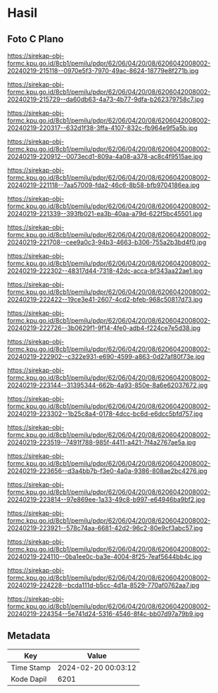 # Hasil

## Foto C Plano

https://sirekap-obj-formc.kpu.go.id/8cb1/pemilu/pdpr/62/06/04/20/08/6206042008002-20240219-215118--0970e5f3-7970-49ac-8624-18779e8f271b.jpg

https://sirekap-obj-formc.kpu.go.id/8cb1/pemilu/pdpr/62/06/04/20/08/6206042008002-20240219-215729--da60db63-4a73-4b77-9dfa-b262379758c7.jpg

https://sirekap-obj-formc.kpu.go.id/8cb1/pemilu/pdpr/62/06/04/20/08/6206042008002-20240219-220317--632d1f38-3ffa-4107-832c-fb964e9f5a5b.jpg

https://sirekap-obj-formc.kpu.go.id/8cb1/pemilu/pdpr/62/06/04/20/08/6206042008002-20240219-220912--0073ecd1-809a-4a08-a378-ac8c4f9515ae.jpg

https://sirekap-obj-formc.kpu.go.id/8cb1/pemilu/pdpr/62/06/04/20/08/6206042008002-20240219-221118--7aa57009-fda2-46c6-8b58-bfb9704186ea.jpg

https://sirekap-obj-formc.kpu.go.id/8cb1/pemilu/pdpr/62/06/04/20/08/6206042008002-20240219-221339--393fb021-ea3b-40aa-a79d-622f5bc45501.jpg

https://sirekap-obj-formc.kpu.go.id/8cb1/pemilu/pdpr/62/06/04/20/08/6206042008002-20240219-221708--cee9a0c3-94b3-4663-b306-755a2b3bd4f0.jpg

https://sirekap-obj-formc.kpu.go.id/8cb1/pemilu/pdpr/62/06/04/20/08/6206042008002-20240219-222302--48317d44-7318-42dc-acca-bf343aa22ae1.jpg

https://sirekap-obj-formc.kpu.go.id/8cb1/pemilu/pdpr/62/06/04/20/08/6206042008002-20240219-222422--19ce3e41-2607-4cd2-bfeb-968c50817d73.jpg

https://sirekap-obj-formc.kpu.go.id/8cb1/pemilu/pdpr/62/06/04/20/08/6206042008002-20240219-222726--3b0629f1-9f14-4fe0-adb4-f224ce7e5d38.jpg

https://sirekap-obj-formc.kpu.go.id/8cb1/pemilu/pdpr/62/06/04/20/08/6206042008002-20240219-222902--c322e931-e690-4599-a863-0d27af80f73e.jpg

https://sirekap-obj-formc.kpu.go.id/8cb1/pemilu/pdpr/62/06/04/20/08/6206042008002-20240219-223144--31395344-662b-4a93-850e-8a6e62037672.jpg

https://sirekap-obj-formc.kpu.go.id/8cb1/pemilu/pdpr/62/06/04/20/08/6206042008002-20240219-223302--1b25c8a4-0178-4dcc-bc6d-e6dcc5bfd757.jpg

https://sirekap-obj-formc.kpu.go.id/8cb1/pemilu/pdpr/62/06/04/20/08/6206042008002-20240219-223519--7491f788-985f-4411-a421-7f4a2767ae5a.jpg

https://sirekap-obj-formc.kpu.go.id/8cb1/pemilu/pdpr/62/06/04/20/08/6206042008002-20240219-223656--d3a4bb7b-f3e0-4a0a-9386-808ae2bc4276.jpg

https://sirekap-obj-formc.kpu.go.id/8cb1/pemilu/pdpr/62/06/04/20/08/6206042008002-20240219-223814--97e869ee-1a33-49c8-b997-e64946ba9bf2.jpg

https://sirekap-obj-formc.kpu.go.id/8cb1/pemilu/pdpr/62/06/04/20/08/6206042008002-20240219-223921--578c74aa-6681-42d2-96c2-80e9cf3abc57.jpg

https://sirekap-obj-formc.kpu.go.id/8cb1/pemilu/pdpr/62/06/04/20/08/6206042008002-20240219-224110--0ba1ee0c-ba3e-4004-8f25-7eaf5644bb4c.jpg

https://sirekap-obj-formc.kpu.go.id/8cb1/pemilu/pdpr/62/06/04/20/08/6206042008002-20240219-224228--bcda111d-b5cc-4d1a-8529-770af0762aa7.jpg

https://sirekap-obj-formc.kpu.go.id/8cb1/pemilu/pdpr/62/06/04/20/08/6206042008002-20240219-224354--5e741d24-5316-4546-8f4c-bb07d97a79b9.jpg


## Metadata

| Key        | Value               |
| ---------- | ------------------- |
| Time Stamp | 2024-02-20 00:03:12 |
| Kode Dapil | 6201                |



